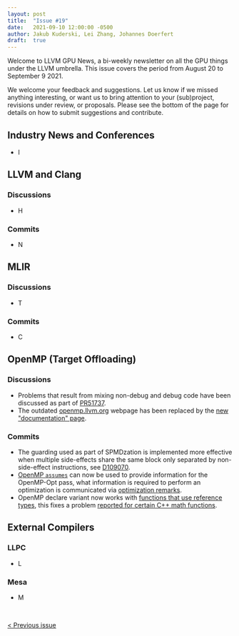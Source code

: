 ```yaml
---
layout: post
title:  "Issue #19"
date:   2021-09-10 12:00:00 -0500
author: Jakub Kuderski, Lei Zhang, Johannes Doerfert
draft:  true
---
```


Welcome to LLVM GPU News, a bi-weekly newsletter on all the GPU things under the LLVM umbrella.
This issue covers the period from August 20 to September 9 2021.

We welcome your feedback and suggestions. Let us know if we missed anything interesting, or want us to bring attention to your (sub)project, revisions under review, or proposals. Please see the bottom of the page for details on how to submit suggestions and contribute.


## Industry News and Conferences

*  I


##  LLVM and Clang

### Discussions

*  H

### Commits

*  N


## MLIR

### Discussions

*  T

### Commits

*  C


## OpenMP (Target Offloading)

### Discussions

* Problems that result from mixing non-debug and debug code have been discussed as part of [PR51737](https://bugs.llvm.org/show_bug.cgi?id=51737).
* The outdated [openmp.llvm.org](https://openmp.llvm.org) webpage has been replaced by the [new "documentation" page](https://openmp.llvm.org/docs).

### Commits

*  The guarding used as part of SPMDzation is implemented more effective when multiple side-effects share the same block only separated by non-side-effect instructions, see [D109070](https://reviews.llvm.org/D109070).
*  [OpenMP `assumes`](https://reviews.llvm.org/D105937) can now be used to provide information for the OpenMP-Opt pass, what information is required to perform an optimization is communicated via [optimization remarks](https://openmp.llvm.org/docs/remarks/OptimizationRemarks.html).
*  OpenMP declare variant now works with [functions that use reference types](https://reviews.llvm.org/D108774), this fixes a problem [reported for certain C++ math functions](https://lists.llvm.org/pipermail/openmp-dev/2021-August/004094.html).


## External Compilers

### LLPC

*  L

### Mesa

*  M

<br/>
<p style="text-align:left;">
    <a href="{% post_url 2021-08-20-issue-18 %}"> < Previous issue</a>
    <span style="float:right;">
        <!--<a href="{% post_url 2021-09-10-issue-19 %}"> Next issue > </a>-->
    </span>
</p>
